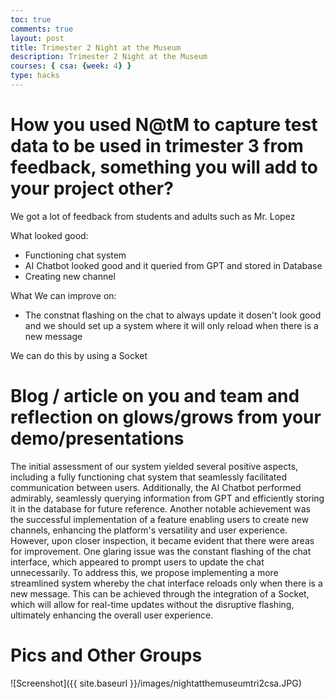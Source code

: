 ```yaml
---
toc: true
comments: true
layout: post
title: Trimester 2 Night at the Museum 
description: Trimester 2 Night at the Museum
courses: { csa: {week: 4} }
type: hacks
---
```


# How you used N@tM to capture test data to be used in trimester 3 from feedback, something you will add to your project other?

We got a lot of feedback from students and adults such as Mr. Lopez

What looked good:
- Functioning chat system
- AI Chatbot looked good and it queried from GPT and stored in Database 
- Creating new channel

What We can improve on:
- The constnat flashing on the chat to always update it dosen't look good and we should set up a system where it will only reload when there is a new message

We can do this by using a Socket

# Blog / article on you and team and reflection on glows/grows from your demo/presentations
The initial assessment of our system yielded several positive aspects, including a fully functioning chat system that seamlessly facilitated communication between users. Additionally, the AI Chatbot performed admirably, seamlessly querying information from GPT and efficiently storing it in the database for future reference. Another notable achievement was the successful implementation of a feature enabling users to create new channels, enhancing the platform's versatility and user experience. However, upon closer inspection, it became evident that there were areas for improvement. One glaring issue was the constant flashing of the chat interface, which appeared to prompt users to update the chat unnecessarily. To address this, we propose implementing a more streamlined system whereby the chat interface reloads only when there is a new message. This can be achieved through the integration of a Socket, which will allow for real-time updates without the disruptive flashing, ultimately enhancing the overall user experience.

# Pics and Other Groups
![Screenshot]({{ site.baseurl }}/images/nightatthemuseumtri2csa.JPG)

